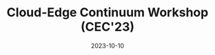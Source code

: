 ---
layout: default
modal-id: 2
date: 2023-10-10
title: Cloud-Edge Continuum Workshop (CEC'23)
img: cloudstars-kickoff.jpg
alt: CloudStars Kick-off
project-date: January 2023
description: CLOUDSTARS Kick-off Meeting in Tarragona, with the presence of all partners.
---